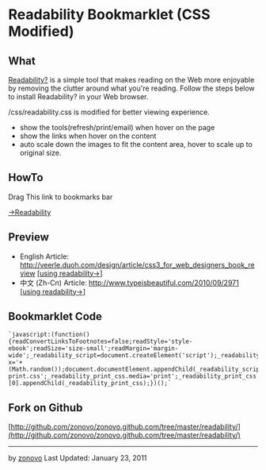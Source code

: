 # Readability Bookmarklet (CSS Modified)


## What
[Readability?](http://lab.arc90.com/experiments/readability/) is a simple tool that makes reading on the Web more enjoyable by removing the clutter around what you're reading. Follow the steps below to install Readability? in your Web browser.

/css/readability.css is modified for better viewing experience.
- show the tools(refresh/print/email) when hover on the page
- show the links when hover on the content
- auto scale down the images to fit the content area, hover to scale up to original size.


## HowTo
Drag This link to bookmarks bar

<a href="javascript:(function(){readConvertLinksToFootnotes=false;readStyle='style-ebook';readSize='size-small';readMargin='margin-wide';_readability_script=document.createElement('script');_readability_script.type='text/javascript';_readability_script.src='http://lab.arc90.com/experiments/readability/js/readability.js?x='+(Math.random());document.documentElement.appendChild(_readability_script);_readability_css=document.createElement('link');_readability_css.rel='stylesheet';_readability_css.href='http://zonovo.github.com/readability/css/readability.css';_readability_css.type='text/css';_readability_css.media='all';document.documentElement.appendChild(_readability_css);_readability_print_css=document.createElement('link');_readability_print_css.rel='stylesheet';_readability_print_css.href='http://lab.arc90.com/experiments/readability/css/readability-print.css';_readability_print_css.media='print';_readability_print_css.type='text/css';document.getElementsByTagName('head')[0].appendChild(_readability_print_css);})();">→Readability</a>


## Preview
- English Article: <http://veerle.duoh.com/design/article/css3_for_web_designers_book_review> [[using readability→](http://i.min.us/ieqbiw.png)]
- 中文 (Zh-Cn) Article: <http://www.typeisbeautiful.com/2010/09/2971> [[using readability→](http://i.min.us/ieqBw6.png)]

## Bookmarklet Code
    `javascript:(function(){readConvertLinksToFootnotes=false;readStyle='style-ebook';readSize='size-small';readMargin='margin-wide';_readability_script=document.createElement('script');_readability_script.type='text/javascript';_readability_script.src='http://lab.arc90.com/experiments/readability/js/readability.js?x='+(Math.random());document.documentElement.appendChild(_readability_script);_readability_css=document.createElement('link');_readability_css.rel='stylesheet';_readability_css.href='http://zonovo.github.com/readability/css/readability.css';_readability_css.type='text/css';_readability_css.media='all';document.documentElement.appendChild(_readability_css);_readability_print_css=document.createElement('link');_readability_print_css.rel='stylesheet';_readability_print_css.href='http://lab.arc90.com/experiments/readability/css/readability-print.css';_readability_print_css.media='print';_readability_print_css.type='text/css';document.getElementsByTagName('head')[0].appendChild(_readability_print_css);})();`


## Fork on Github
[http://github.com/zonovo/zonovo.github.com/tree/master/readability/](http://github.com/zonovo/zonovo.github.com/tree/master/readability/)


---
by [zonovo](http://claimID.com/zonovo)
Last Updated: January 23, 2011